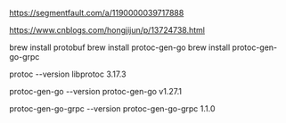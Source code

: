https://segmentfault.com/a/1190000039717888

https://www.cnblogs.com/hongjijun/p/13724738.html

  brew install protobuf
  brew install protoc-gen-go
  brew install protoc-gen-go-grpc

protoc --version
libprotoc 3.17.3

protoc-gen-go --version
protoc-gen-go v1.27.1

protoc-gen-go-grpc --version
protoc-gen-go-grpc 1.1.0

